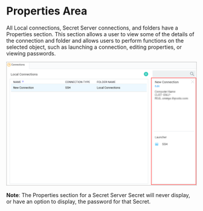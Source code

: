 [title]: # (Properties Area)
[tags]: # (ui, properties area)
[priority]: # (206)

# Properties Area

All Local connections, Secret Server connections, and folders have a Properties section. This section allows a user to view some of the details of the connection and folder and allows users to perform functions on the selected object, such as launching a connection, editing properties, or viewing passwords.

![](images/prop-area.png)

**Note**: The Properties section for a Secret Server Secret will never display, or have an option to display, the password for that Secret.